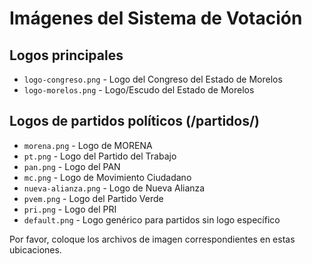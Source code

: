 # Imágenes del Sistema de Votación

## Logos principales
- `logo-congreso.png` - Logo del Congreso del Estado de Morelos
- `logo-morelos.png` - Logo/Escudo del Estado de Morelos

## Logos de partidos políticos (/partidos/)
- `morena.png` - Logo de MORENA
- `pt.png` - Logo del Partido del Trabajo
- `pan.png` - Logo del PAN
- `mc.png` - Logo de Movimiento Ciudadano
- `nueva-alianza.png` - Logo de Nueva Alianza
- `pvem.png` - Logo del Partido Verde
- `pri.png` - Logo del PRI
- `default.png` - Logo genérico para partidos sin logo específico

Por favor, coloque los archivos de imagen correspondientes en estas ubicaciones.